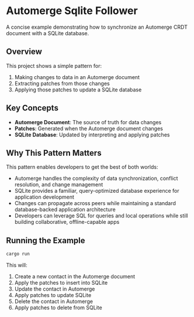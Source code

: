 # Automerge Sqlite Follower

A concise example demonstrating how to synchronize an Automerge CRDT document with a SQLite database.

## Overview

This project shows a simple pattern for:

1. Making changes to data in an Automerge document
2. Extracting patches from those changes
3. Applying those patches to update a SQLite database

## Key Concepts

- **Automerge Document**: The source of truth for data changes
- **Patches**: Generated when the Automerge document changes
- **SQLite Database**: Updated by interpreting and applying patches

## Why This Pattern Matters

This pattern enables developers to get the best of both worlds:
- Automerge handles the complexity of data synchronization, conflict resolution, and change management
- SQLite provides a familiar, query-optimized database experience for application development
- Changes can propagate across peers while maintaining a standard database-backed application architecture
- Developers can leverage SQL for queries and local operations while still building collaborative, offline-capable apps

## Running the Example

```bash
cargo run
```

This will:
1. Create a new contact in the Automerge document
2. Apply the patches to insert into SQLite
3. Update the contact in Automerge
4. Apply patches to update SQLite
5. Delete the contact in Automerge
6. Apply patches to delete from SQLite

